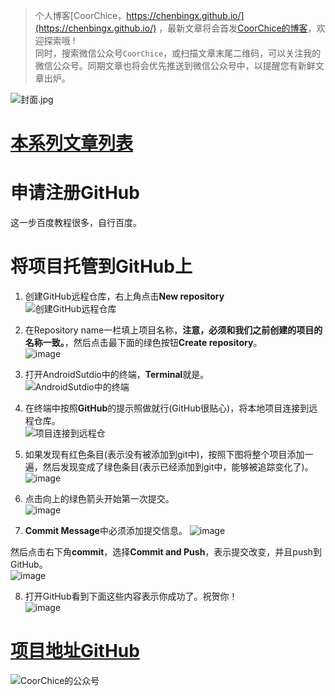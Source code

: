> 个人博客[CoorChice，https://chenbingx.github.io/](https://chenbingx.github.io/)  ，最新文章将会首发[CoorChice的博客](https://chenbingx.github.io/)，欢迎探索哦 !  
同时，搜索微信公众号`CoorChice`，或扫描文章末尾二维码，可以关注我的微信公众号。同期文章也将会优先推送到微信公众号中，以提醒您有新鲜文章出炉。

![封面.jpg](http://upload-images.jianshu.io/upload_images/1869462-618a3568570aa3d8.png?imageMogr2/auto-orient/strip%7CimageView2/2/w/1240)
# [本系列文章列表](http://www.jianshu.com/notebooks/8017443/latest)  

# 申请注册GitHub
这一步百度教程很多，自行百度。  
# 将项目托管到GitHub上
1. 创建GitHub远程仓库，右上角点击**New repository**  
![创建GitHub远程仓库](http://upload-images.jianshu.io/upload_images/1869462-362f6cb5e3b770e5.png?imageMogr2/auto-orient/strip%7CimageView2/2/w/1240)  

2. 在Repository name一栏填上项目名称，**注意，必须和我们之前创建的项目的名称一致。**，然后点击最下面的绿色按钮**Create repository**。  
![image](http://upload-images.jianshu.io/upload_images/1869462-f514a85e02b75dbc.png?imageMogr2/auto-orient/strip%7CimageView2/2/w/1240)

3. 打开AndroidSutdio中的终端，**Terminal**就是。  
![AndroidSutdio中的终端](http://upload-images.jianshu.io/upload_images/1869462-d0c56f6cca06a93a.png?imageMogr2/auto-orient/strip%7CimageView2/2/w/1240)

4. 在终端中按照**GitHub**的提示照做就行(GitHub很贴心)，将本地项目连接到远程仓库。  
![项目连接到远程仓](http://upload-images.jianshu.io/upload_images/1869462-f514a85e02b75dbc.png?imageMogr2/auto-orient/strip%7CimageView2/2/w/1240)  

5. 如果发现有红色条目(表示没有被添加到git中)，按照下图将整个项目添加一遍，然后发现变成了绿色条目(表示已经添加到git中，能够被追踪变化了)。  
![image](http://upload-images.jianshu.io/upload_images/1869462-4af99cd766bd8a82.png?imageMogr2/auto-orient/strip%7CimageView2/2/w/1240)  

6. 点击向上的绿色箭头开始第一次提交。  
![image](http://upload-images.jianshu.io/upload_images/1869462-fa809fcd8c9f138e.png?imageMogr2/auto-orient/strip%7CimageView2/2/w/1240)  

7. **Commit Message**中必须添加提交信息。
![image](http://upload-images.jianshu.io/upload_images/1869462-7756c2b4d9e9a47f.png?imageMogr2/auto-orient/strip%7CimageView2/2/w/1240)

然后点击右下角**commit**，选择**Commit and Push**，表示提交改变，并且push到GitHub。  
![image](http://upload-images.jianshu.io/upload_images/1869462-52a00edeb8503fa5.png?imageMogr2/auto-orient/strip%7CimageView2/2/w/1240)  

8. 打开GitHub看到下面这些内容表示你成功了。祝贺你！  
![image](http://upload-images.jianshu.io/upload_images/1869462-cf888642c722a094.png?imageMogr2/auto-orient/strip%7CimageView2/2/w/1240)  


# [项目地址GitHub](https://github.com/chenBingX/OneWeather)

![CoorChice的公众号](http://upload-images.jianshu.io/upload_images/1869462-7fbf9eeeb1e62813.jpg?imageMogr2/auto-orient/strip%7CimageView2/2/w/1240)
